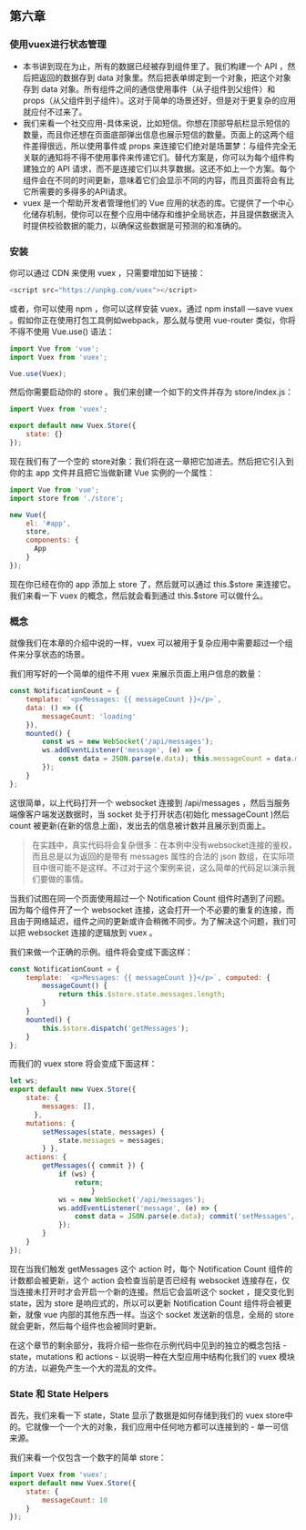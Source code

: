 ## 第六章 

### 使用vuex进行状态管理



- 本书讲到现在为止，所有的数据已经被存到组件里了。我们构建一个 API ，然后把返回的数据存到 data 对象里。然后把表单绑定到一个对象，把这个对象存到 data 对象。所有组件之间的通信使用事件（从子组件到父组件）和 props（从父组件到子组件）。这对于简单的场景还好，但是对于更复杂的应用就应付不过来了。
- 我们来看一个社交应用-具体来说，比如短信。你想在顶部导航栏显示短信的数量，而且你还想在页面底部弹出信息也展示短信的数量。页面上的这两个组件差得很远，所以使用事件或 props 来连接它们绝对是场噩梦：与组件完全无关联的通知将不得不使用事件来传递它们。替代方案是，你可以为每个组件构建独立的 API 请求，而不是连接它们以共享数据。这还不如上一个方案。每个组件会在不同的时间更新，意味着它们会显示不同的内容，而且页面将会有比它所需要的多得多的API请求。
- vuex 是一个帮助开发者管理他们的 Vue 应用的状态的库。它提供了一个中心化储存机制，使你可以在整个应用中储存和维护全局状态，并且提供数据流入时提供校验数据的能力，以确保这些数据是可预测的和准确的。



### 安装

你可以通过 CDN 来使用 vuex ，只需要增加如下链接：

```javascript
<script src="https://unpkg.com/vuex"></script>
```

或者，你可以使用 npm ，你可以这样安装 vuex，通过 npm install —save vuex 。假如你正在使用打包工具例如webpack，那么就与使用 vue-router 类似，你将不得不使用 Vue.use() 语法：

```javascript
import Vue from 'vue';
import Vuex from 'vuex';

Vue.use(Vuex);
```

然后你需要启动你的 store 。我们来创建一个如下的文件并存为 store/index.js：

```javascript
import Vuex from 'vuex';

export default new Vuex.Store({
    state: {}
});
```

现在我们有了一个空的 store对象：我们将在这一章把它加进去。然后把它引入到你的主 app 文件并且把它当做新建 Vue 实例的一个属性：

```javascript
import Vue from 'vue'; 
import store from './store';

new Vue({
    el: '#app', 
    store, 
    components: {
      App
	}
});
```

现在你已经在你的 app 添加上 store 了，然后就可以通过 this.\$store 来连接它。我们来看一下 vuex 的概念，然后就会看到通过  this.\$store 可以做什么。



### 概念

就像我们在本章的介绍中说的一样，vuex 可以被用于复杂应用中需要超过一个组件来分享状态的场景。

我们用写好的一个简单的组件不用 vuex 来展示页面上用户信息的数量：

```javascript
const NotificationCount = {
	template: `<p>Messages: {{ messageCount }}</p>`, 
    data: () => ({
        messageCount: 'loading'
    }),
    mounted() {
		const ws = new WebSocket('/api/messages');
		ws.addEventListener('message', (e) => {
            const data = JSON.parse(e.data); this.messageCount = data.messages.length;
		});
    }
};
```

这很简单，以上代码打开一个 websocket 连接到 /api/messages ，然后当服务端像客户端发送数据时，当 socket 处于打开状态(初始化 messageCount )然后 count 被更新(在新的信息上面)，发出去的信息被计数并且展示到页面上。

> 在实践中，真实代码将会复杂很多：在本例中没有websocket连接的鉴权，而且总是以为返回的是带有 messages 属性的合法的 json 数组，在实际项目中很可能不是这样。不过对于这个案例来说，这么简单的代码足以演示我们要做的事情。

当我们试图在同一个页面使用超过一个 Notification Count 组件时遇到了问题。因为每个组件开了一个 websocket 连接，这会打开一个不必要的重复的连接，而且由于网络延迟，组件之间的更新或许会稍微不同步。为了解决这个问题，我们可以把 websocket 连接的逻辑放到 vuex 。



我们来做一个正确的示例。组件将会变成下面这样：

```javascript
const NotificationCount = {
	template: `<p>Messages: {{ messageCount }}</p>`, computed: {
		messageCount() {
			return this.$store.state.messages.length;
		} 
    }
	mounted() { 
    	this.$store.dispatch('getMessages');
	} 
};
```

而我们的 vuex store 将会变成下面这样：

```javascript
let ws;
export default new Vuex.Store({ 
    state: {
        messages: [],
      },
    mutations: {
        setMessages(state, messages) {
            state.messages = messages;
        } },
    actions: {
        getMessages({ commit }) {
            if (ws) { 
                return;
                    }
            ws = new WebSocket('/api/messages');
            ws.addEventListener('message', (e) => { 
                const data = JSON.parse(e.data); commit('setMessages', data.messages);
            }); 
        }
	} 
});
```

现在当我们触发 getMessages 这个 action 时，每个 Notification Count 组件的计数都会被更新，这个 action 会检查当前是否已经有 websocket 连接存在，仅当连接未打开时才会开启一个新的连接。然后它会监听这个 socket ，提交变化到state，因为 store 是响应式的，所以可以更新 Notification Count 组件将会被更新，就像 vue 内部的其他东西一样。当这个 socket 发送新的信息，全局的 store 就会更新，然后每个组件也会被同时更新。

在这个章节的剩余部分，我将介绍一些你在示例代码中见到的独立的概念包括 - state，mutations 和 actions - 以说明一种在大型应用中结构化我们的 vuex 模块的方法，以避免产生一个大的混乱的文件。



### State 和 State Helpers

首先，我们来看一下 state，State 显示了数据是如何存储到我们的 vuex store中的。它就像一个一个大的对象，我们应用中任何地方都可以连接到的 - 单一可信来源。

我们来看一个仅包含一个数字的简单 store：

```javascript
import Vuex from 'vuex';
export default new Vuex.Store({ 
    state: {
        messageCount: 10
    }
});
```
